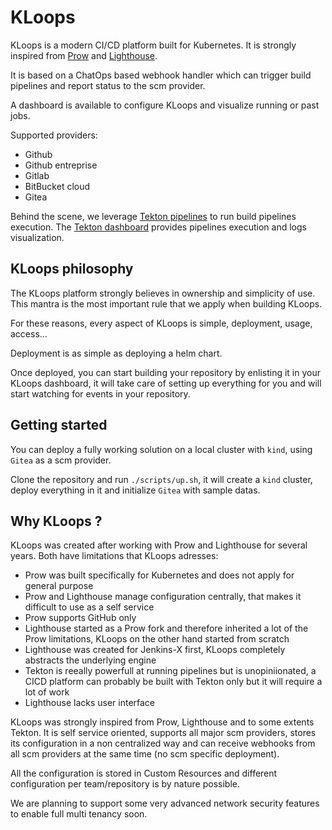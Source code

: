 # KLoops

KLoops is a modern CI/CD platform built for Kubernetes. It is strongly inspired from [Prow](https://github.com/kubernetes/test-infra/tree/master/prow) and [Lighthouse](https://github.com/jenkins-x/lighthouse).

It is based on a ChatOps based webhook handler which can trigger build pipelines and report status to the scm provider.

A dashboard is available to configure KLoops and visualize running or past jobs.

Supported providers:
- Github
- Github entreprise
- Gitlab
- BitBucket cloud
- Gitea

Behind the scene, we leverage [Tekton pipelines](https://github.com/tektoncd/pipeline) to run build pipelines execution. The [Tekton dashboard](https://github.com/tektoncd/dashboard) provides pipelines execution and logs visualization.

## KLoops philosophy

The KLoops platform strongly believes in ownership and simplicity of use. This mantra is the most important rule that we apply when building KLoops.

For these reasons, every aspect of KLoops is simple, deployment, usage, access...

Deployment is as simple as deploying a helm chart.

Once deployed, you can start building your repository by enlisting it in your KLoops dashboard, it will take care of setting up everything for you and will start watching for events in your repository.

## Getting started

You can deploy a fully working solution on a local cluster with `kind`, using `Gitea` as a scm provider.

Clone the repository and run `./scripts/up.sh`, it will create a `kind` cluster, deploy everything in it and initialize `Gitea` with sample datas.

## Why KLoops ?

KLoops was created after working with Prow and Lighthouse for several years. Both have limitations that KLoops adresses:
- Prow was built specifically for Kubernetes and does not apply for general purpose
- Prow and Lighthouse manage configuration centrally, that makes it difficult to use as a self service
- Prow supports GitHub only
- Lighthouse started as a Prow fork and therefore inherited a lot of the Prow limitations, KLoops on the other hand started from scratch
- Lighthouse was created for Jenkins-X first, KLoops completely abstracts the underlying engine
- Tekton is reeally powerfull at running pipelines but is unopiniionated, a CICD platform can probably be built with Tekton only but it will require a lot of work
- Lighthouse lacks user interface

KLoops was strongly inspired from Prow, Lighthouse and to some extents Tekton. It is self service oriented, supports all major scm providers, stores its configuration in a non centralized way and can receive webhooks from all scm providers at the same time (no scm specific deployment).

All the configuration is stored in Custom Resources and different configuration per team/repository is by nature possible.

We are planning to support some very advanced network security features to enable full multi tenancy soon.

